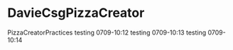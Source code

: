 # DavieCsgPizzaCreator
PizzaCreatorPractices
testing 0709-10:12
testing 0709-10:13
testing 0709-10:14
